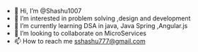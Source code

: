 - 👋 Hi, I’m @Shashu1007
- 👀 I’m interested in problem solving ,design and development 
- 🌱 I’m currently learning DSA in java, Java Spring ,Angular.js 
- 💞️ I’m looking to collaborate on MicroServices
- 📫 How to reach me sshashu777@gmail.com

<!---
Shashu1007/Shashu1007 is a ✨ special ✨ repository because its `README.md` (this file) appears on your GitHub profile.
You can click the Preview link to take a look at your changes.
--->

